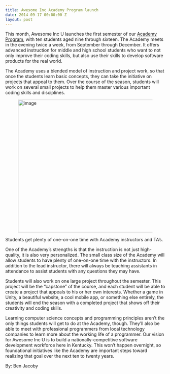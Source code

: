 ```yaml
---
title: Awesome Inc Academy Program launch
date: 2014-09-17 00:00:00 Z
layout: post
---
```

 
<p>This month, Awesome Inc U launches the first semester of our <a href="http://www.awesomeincu.com/curriculum/#academy" target="_blank">Academy Program</a>, with ten students aged nine through sixteen.  The Academy meets in the evening twice a week, from September through December.  It offers advanced instruction for middle and high school students who want to not only improve their coding skills, but also use their skills to develop software products for the real world.</p>
<p>The Academy uses a blended model of instruction and project work, so that once the students learn basic concepts, they can take the initiative on projects that appeal to them.  Over the course of the season, students will work on several small projects to help them master various important coding skills and disciplines.</p>
<p><figure class="tmblr-full" data-orig-height="427" data-orig-width="640" data-orig-src="https://lh4.googleusercontent.com/lZ0qHAGa2AtzRAmZC0asEMQZyYgviIBhFa5juspqeH-BcW6lnUFf06tVu39LbzWSvWLhK1EASws8lhUBfunJ1eMFQ2jFCNMmzIf3-529p3bxA32rNsxbqO0fEAseAcC3PQ"><img alt="image" height="416px;" src="https://66.media.tumblr.com/0f6d66383b3f942a96a8676639092f18/tumblr_inline_pk1ho5fu3h1spm8pc_540.jpg" width="624px;" data-orig-height="427" data-orig-width="640" data-orig-src="https://lh4.googleusercontent.com/lZ0qHAGa2AtzRAmZC0asEMQZyYgviIBhFa5juspqeH-BcW6lnUFf06tVu39LbzWSvWLhK1EASws8lhUBfunJ1eMFQ2jFCNMmzIf3-529p3bxA32rNsxbqO0fEAseAcC3PQ"/></figure></p>
<p>Students get plenty of one-on-one time with Academy instructors and TA’s.</p>
<p>One of the Academy’s strengths is that the instruction is not just high-quality, it is also very personalized.  The small class size of the Academy will allow students to have plenty of one-on-one time with the instructors.  In addition to the lead instructor, there will always be teaching assistants in attendance to assist students with any questions they may have.</p>
<p>Students will also work on one large project throughout the semester.  This project will be the “capstone” of the course, and each student will be able to create a project that appeals to his or her own interests.  Whether a game in Unity, a beautiful website, a cool mobile app, or something else entirely, the students will end the season with a completed project that shows off their creativity and coding skills.</p>
<p>Learning computer science concepts and programming principles aren’t the only things students will get to do at the Academy, though.  They’ll also be able to meet with professional programmers from local technology companies to learn more about the working life of a programmer. Our vision for Awesome Inc U is to build a nationally-competitive software development workforce here in Kentucky. This won’t happen overnight, so foundational initiatives like the Academy are important steps toward realizing that goal over the next ten to twenty years.</p>
<p>By: Ben Jacoby</p>
